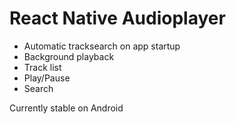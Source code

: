# React Native Audioplayer

- Automatic tracksearch on app startup
- Background playback
- Track list
- Play/Pause
- Search

Currently stable on Android
